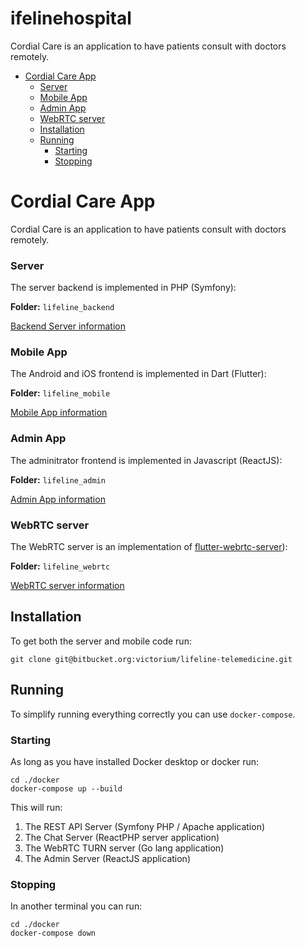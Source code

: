 # ifelinehospital
Cordial Care is an application to have patients consult with doctors remotely.

- [Cordial Care App](#cordial-care-app)
    - [Server](#server)
    - [Mobile App](#mobile-app)
    - [Admin App](#admin-app)
    - [WebRTC server](#webrtc-server)
  - [Installation](#installation)
  - [Running](#running)
    - [Starting](#starting)
    - [Stopping](#stopping)
  
# Cordial Care App

Cordial Care is an application to have patients consult with doctors remotely.

### Server

The server backend is implemented in PHP (Symfony):

**Folder:** `lifeline_backend`

[Backend Server information](lifeline_backend/README.md)

### Mobile App

The Android and iOS frontend is implemented in Dart (Flutter):

**Folder:** `lifeline_mobile`

[Mobile App information](lifeline_mobile/README.md)

### Admin App

The adminitrator frontend is implemented in Javascript (ReactJS):

**Folder:** `lifeline_admin`

[Admin App information](lifeline_admin/README.md)

### WebRTC server

The WebRTC server is an implementation of [flutter-webrtc-server](https://github.com/flutter-webrtc/flutter-webrtc-server)):

**Folder:** `lifeline_webrtc`

[WebRTC server information](lifeline_webrtc/README.md)


## Installation

To get both the server and mobile code run:

```
git clone git@bitbucket.org:victorium/lifeline-telemedicine.git
```

## Running

To simplify running everything correctly you can use `docker-compose`.

### Starting

As long as you have installed Docker desktop or docker run:

```
cd ./docker
docker-compose up --build
```

This will run:

1. The REST API Server (Symfony PHP / Apache application)
2. The Chat Server (ReactPHP server application)
3. The WebRTC TURN server (Go lang application)
4. The Admin Server (ReactJS application)

### Stopping

In another terminal you can run:

```
cd ./docker
docker-compose down
```
